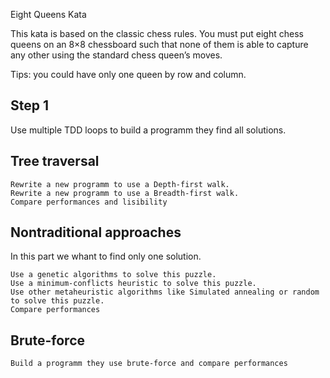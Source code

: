 Eight Queens Kata

This kata is based on the classic chess rules. You must put eight chess queens on an 8×8 chessboard such that none of them is able to capture any other using the standard chess queen’s moves.

Tips: you could have only one queen by row and column.

## Step 1

Use multiple TDD loops to build a programm they find all solutions.

## Tree traversal

    Rewrite a new programm to use a Depth-first walk.
    Rewrite a new programm to use a Breadth-first walk.
    Compare performances and lisibility

## Nontraditional approaches

In this part we whant to find only one solution.

    Use a genetic algorithms to solve this puzzle.
    Use a minimum-conflicts heuristic to solve this puzzle.
    Use other metaheuristic algorithms like Simulated annealing or random to solve this puzzle.
    Compare performances

## Brute-force

    Build a programm they use brute-force and compare performances
